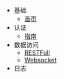 * 基础
    * [首页](README.md)
* 认证
    * [指南](identity.md)
* 数据访问
    * [RESTFull](RESTFull.md)
    * [Websocket](websocket.md)
* 日志